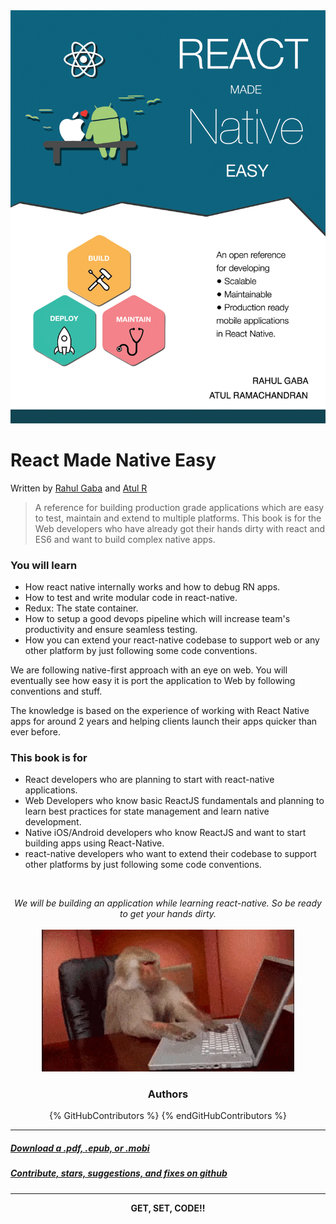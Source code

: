 <div style="text-align:center">
<img src="/cover.jpg" style="display:inline-block;max-height:90vh;" hspace="0">
</div>


# React Made Native Easy
<p >Written by <a href='http://rahulgaba.com'>Rahul Gaba</a> and <a href='http://atulr.com'>Atul R</a></p>


>A reference for building production grade applications which are easy to test, maintain and extend to multiple platforms. This book is for the Web developers who have already got their hands dirty with react and ES6 and want to build complex native apps.

### You will learn

* How react native internally works and how to debug RN apps.
* How to test and write modular code in react-native.
* Redux: The state container.
* How to setup a good devops pipeline which will increase team's productivity and ensure seamless testing.
* How you can extend your react-native codebase to support web or any other platform by just following some code conventions.

We are following native-first approach with an eye on web. You will eventually see how easy it is port the application to Web by following conventions and stuff.

The knowledge is based on the experience of working with React Native apps for around 2 years and helping clients launch their apps quicker than ever before.

### This book is for

- React developers who are planning to start with react-native applications.
- Web Developers who know basic ReactJS fundamentals and planning to learn best practices for state management and learn native development.
- Native iOS/Android developers who know ReactJS and want to start building apps using React-Native.
- react-native developers who want to extend their codebase to support other platforms by just following some code conventions.

<br/>
<p align='center'><i>We will be building an application while learning react-native. So be ready to get your hands dirty.</i>
<br/>
<br/>
  <img src="/assets/images/0/getset.gif" style="width: 80%;display:inline-block;" hspace="20"/>
</p>

<h3 align='center'>Authors</h3>
<center>
  {% GitHubContributors %}
  {% endGitHubContributors %}
</center>

<hr/>

##### [Download a .pdf, .epub, or .mobi](https://www.gitbook.com/book/react-made-native-easy/react-made-native-easy/details)
##### [Contribute, stars, suggestions, and fixes on github](https://github.com/react-made-native-easy/book)

<hr/>
<p align='center'><b>GET, SET, CODE!!</b></p>
